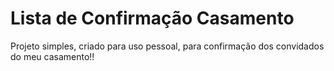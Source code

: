 # Lista de Confirmação Casamento
Projeto simples, criado para uso pessoal, para confirmação dos convidados do meu casamento!!
